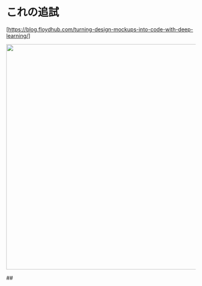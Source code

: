 # これの追試

[https://blog.floydhub.com/turning-design-mockups-into-code-with-deep-learning/]

<p align="center">
  <img width="600px" src="https://user-images.githubusercontent.com/4949982/36070922-c8c85b0e-0f48-11e8-8ae3-3dbf1bcc6b2b.png">
</p>
## 
